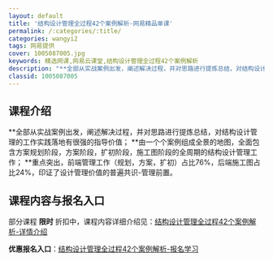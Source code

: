 ```yaml
---
layout: default
title: '结构设计管理全过程42个案例解析-网易精品单课'
permalink: /:categories/:title/
categories: wangyi2
tags: 网易提供
cover: 1005087005.jpg
keywords: 精选网课,网易云课堂,结构设计管理全过程42个案例解析
description: "**全部从实战案例出发，阐述解决过程，并对思路进行提炼总结，对结构设计管理的工作实践落地有很强的指导价值；**由一个个案例组成全景的地图，全面包含方案规划阶段，方案阶段，扩初阶段，施工图阶段"
classid: 1005087005
---
```


## 课程介绍

**全部从实战案例出发，阐述解决过程，并对思路进行提炼总结，对结构设计管理的工作实践落地有很强的指导价值；
**由一个个案例组成全景的地图，全面包含方案规划阶段，方案阶段，扩初阶段，施工图阶段的全周期的结构设计管理工作；
**重点突出，前端管理工作（规划，方案，扩初）占比76%，后端施工图占比24%，印证了设计管理价值的普遍共识-管理前置。

## 课程内容与报名入口

部分课程 **限时** 折扣中，课程内容详细介绍见：[结构设计管理全过程42个案例解析-详情介绍](https://study.163.com/course/introduction/1005087005.htm?share=1&shareId=1025206652&utm_campaign=share&utm_medium=iphoneShare&utm_source=&utm_u=1025206652)

**优惠报名入口**：[结构设计管理全过程42个案例解析-报名学习](https://study.163.com/course/introduction/1005087005.htm?share=1&shareId=1025206652&utm_campaign=share&utm_medium=iphoneShare&utm_source=&utm_u=1025206652)

